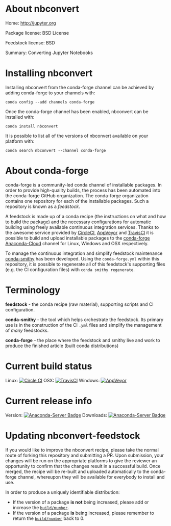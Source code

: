 About nbconvert
===============

Home: http://jupyter.org

Package license: BSD License

Feedstock license: BSD

Summary: Converting Jupyter Notebooks



Installing nbconvert
====================

Installing nbconvert from the conda-forge channel can be achieved by adding conda-forge to your channels with:

```
conda config --add channels conda-forge
```

Once the conda-forge channel has been enabled, nbconvert can be installed with:

```
conda install nbconvert
```

It is possible to list all of the versions of nbconvert available on your platform with:

```
conda search nbconvert --channel conda-forge
```


About conda-forge
=================

conda-forge is a community-led conda channel of installable packages.
In order to provide high-quality builds, the process has been automated into the
conda-forge GitHub organization. The conda-forge organization contains one repository 
for each of the installable packages. Such a repository is known as a *feedstock*.

A feedstock is made up of a conda recipe (the instructions on what and how to build
the package) and the necessary configurations for automatic building using freely
available continuous integration services. Thanks to the awesome service provided by
[CircleCI](https://circleci.com/), [AppVeyor](http://www.appveyor.com/)
and [TravisCI](https://travis-ci.org/) it is possible to build and upload installable
packages to the [conda-forge](https://anaconda.org/conda-forge)
[Anaconda-Cloud](http://docs.anaconda.org/) channel for Linux, Windows and OSX respectively.

To manage the continuous integration and simplify feedstock maintenance
[conda-smithy](http://github.com/conda-forge/conda-smithy) has been developed.
Using the ``conda-forge.yml`` within this repository, it is possible to regenerate all of
this feedstock's supporting files (e.g. the CI configuration files) with ``conda smithy regenerate``.


Terminology
===========

**feedstock** - the conda recipe (raw material), supporting scripts and CI configuration.

**conda-smithy** - the tool which helps orchestrate the feedstock.
                   Its primary use is in the construction of the CI ``.yml`` files
                   and simplify the management of *many* feedstocks.

**conda-forge** - the place where the feedstock and smithy live and work to
                  produce the finished article (built conda distributions)

Current build status
====================
Linux: [![Circle CI](https://circleci.com/gh/conda-forge/nbconvert-feedstock.svg?style=svg)](https://circleci.com/gh/conda-forge/nbconvert-feedstock)
OSX: [![TravisCI](https://travis-ci.org/conda-forge/nbconvert-feedstock.svg?branch=master)](https://travis-ci.org/conda-forge/nbconvert-feedstock) 
Windows: [![AppVeyor](https://ci.appveyor.com/api/projects/status/github/conda-forge/nbconvert-feedstock?svg=True)](https://ci.appveyor.com/project/conda-forge/nbconvert-feedstock/branch/master)

Current release info
====================
Version: [![Anaconda-Server Badge](https://anaconda.org/conda-forge/nbconvert/badges/version.svg)](https://anaconda.org/conda-forge/nbconvert)
Downloads: [![Anaconda-Server Badge](https://anaconda.org/conda-forge/nbconvert/badges/downloads.svg)](https://anaconda.org/conda-forge/nbconvert)


Updating nbconvert-feedstock
============================

If you would like to improve the nbconvert recipe, please take the normal
route of forking this repository and submitting a PR. Upon submission, your changes will
be run on the appropriate platforms to give the reviewer an opportunity to confirm that the
changes result in a successful build. Once merged, the recipe will be re-built and uploaded
automatically to the conda-forge channel, whereupon they will be available for everybody to
install and use.

In order to produce a uniquely identifiable distribution:
 * If the version of a package **is not** being increased, please add or increase
   the [``build/number``](http://conda.pydata.org/docs/building/meta-yaml.html#build-number-and-string). 
 * If the version of a package **is** being increased, please remember to return
   the [``build/number``](http://conda.pydata.org/docs/building/meta-yaml.html#build-number-and-string)
   back to 0.
